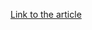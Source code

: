[Link to the article](https://ddanchev.blogspot.com.es/2012/09/dissecting-operation-ababil-osint.html)
